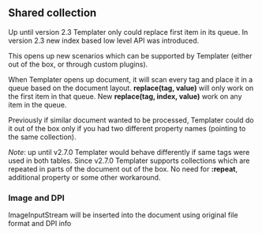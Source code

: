 ## Shared collection

Up until version 2.3 Templater only could replace first item in its queue.
In version 2.3 new index based low level API was introduced.

This opens up new scenarios which can be supported by Templater (either out of the box, or through custom plugins).

When Templater opens up document, it will scan every tag and place it in a queue based on the document layout.
**replace(tag, value)** will only work on the first item in that queue.
New **replace(tag, index, value)** work on any item in the queue.

Previously if similar document wanted to be processed, Templater could do it out of the box only if you had two different property names (pointing to the same collection).

*Note*: up until v2.7.0 Templater would behave differently if same tags were used in both tables. Since v2.7.0 Templater supports collections which are repeated in parts of the document out of the box. No need for **:repeat**, additional property or some other workaround.

### Image and DPI

ImageInputStream will be inserted into the document using original file format and DPI info